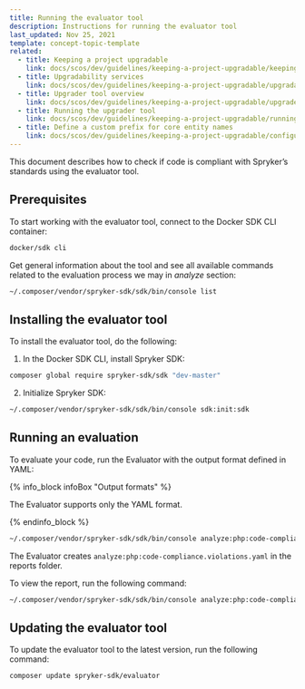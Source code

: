 ```yaml
---
title: Running the evaluator tool
description: Instructions for running the evaluator tool
last_updated: Nov 25, 2021
template: concept-topic-template
related:
  - title: Keeping a project upgradable
    link: docs/scos/dev/guidelines/keeping-a-project-upgradable/keeping-a-project-upgradable.html
  - title: Upgradability services
    link: docs/scos/dev/guidelines/keeping-a-project-upgradable/upgradability-services.html
  - title: Upgrader tool overview
    link: docs/scos/dev/guidelines/keeping-a-project-upgradable/upgrader-tool-overview.html
  - title: Running the upgrader tool
    link: docs/scos/dev/guidelines/keeping-a-project-upgradable/running-the-upgrader-tool.html
  - title: Define a custom prefix for core entity names
    link: docs/scos/dev/guidelines/keeping-a-project-upgradable/configure-a-custom-prefix-for-core-entity-names.html
---
```


This document describes how to check if code is compliant with Spryker’s standards using the evaluator tool.

## Prerequisites

To start working with the evaluator tool, connect to the Docker SDK CLI container:

```bash
docker/sdk cli
```

Get general information about the tool and see all available commands related to the evaluation process we may in *analyze* section:

```bash
~/.composer/vendor/spryker-sdk/sdk/bin/console list
```

## Installing the evaluator tool

To install the evaluator tool, do the following:

1. In the Docker SDK CLI, install Spryker SDK:

```bash
composer global require spryker-sdk/sdk "dev-master"
```

2. Initialize Spryker SDK:

```bash
~/.composer/vendor/spryker-sdk/sdk/bin/console sdk:init:sdk
```

## Running an evaluation

To evaluate your code, run the Evaluator with the output format defined in YAML:

{% info_block infoBox "Output formats" %}

The Evaluator supports only the YAML format.

{% endinfo_block %}


```bash
~/.composer/vendor/spryker-sdk/sdk/bin/console analyze:php:code-compliance --format=yaml
```

The Evaluator creates `analyze:php:code-compliance.violations.yaml` in the reports folder.

To view the report, run the following command:

```bash
~/.composer/vendor/spryker-sdk/sdk/bin/console analyze:php:code-compliance-report
```

## Updating the evaluator tool

To update the evaluator tool to the latest version, run the following command:

```bash
composer update spryker-sdk/evaluator
```
